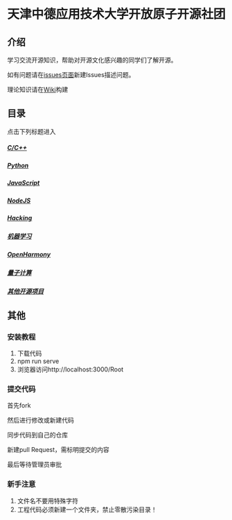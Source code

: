 # 天津中德应用技术大学开放原子开源社团

## 介绍
学习交流开源知识，帮助对开源文化感兴趣的同学们了解开源。

如有问题请在[issues页面](https://gitee.com/Jack__Lau/Root/issues)新建Issues描述问题。

理论知识请在[Wiki](https://gitee.com/Jack__Lau/Root/wikis)构建

## 目录

点击下列标题进入

##### [C/C++](/C)
##### [Python](/Python/README.md)
##### [JavaScript](/JavaScript/README.md)
##### [NodeJS](/NodeJS/README.md)
##### [Hacking](/黑客Hacking/README.md)
##### [机器学习](/机器学习machine_learning/README.md)
##### [OpenHarmony](/开源鸿蒙OpenHarmony/README.md)
##### [量子计算](/量子计算quantum_computing/README.md)
##### [其他开源项目](/其他开源项目/README.md)

## 其他
### 安装教程
1. 下载代码
2. npm run serve
3. 浏览器访问http://localhost:3000/Root


### 提交代码


首先fork

然后进行修改或新建代码

同步代码到自己的仓库

新建pull Request，需标明提交的内容

最后等待管理员审批

### 新手注意
1. 文件名不要用特殊字符
2. 工程代码必须新建一个文件夹，禁止零散污染目录！